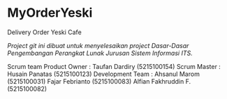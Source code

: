 # MyOrderYeski
Delivery Order Yeski Cafe

*Project git ini dibuat untuk menyelesaikan project Dasar-Dasar Pengembangan Perangkat Lunak Jurusan Sistem Informasi ITS.*

Scrum team
Product Owner     : Taufan Dardiry        (5215100154)
Scrum Master      : Husain Panatas        (5215100123)
Development Team  : Ahsanul Marom         (5215100031)
                    Fajar Febrianto       (5215100083)
                    Alfian Fakhruddin F.  (5215100082)
